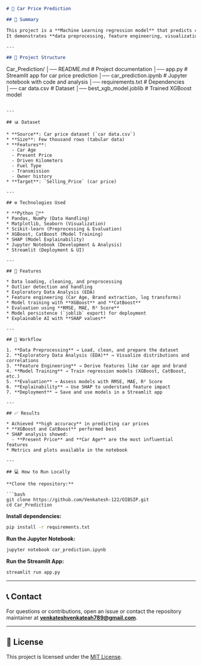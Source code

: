 ```markdown
# 🚗 Car Price Prediction

## 📌 Summary

This project is a **Machine Learning regression model** that predicts car prices based on multiple features using advanced algorithms such as **XGBoost** and **CatBoost**.  
It demonstrates **data preprocessing, feature engineering, visualization, model training, evaluation, and explainability** using SHAP.

---

## 📂 Project Structure

```

Car\_Prediction/
│── README.md                  # Project documentation
│── app.py                     # Streamlit app for car price prediction
│── car\_prediction.ipynb       # Jupyter notebook with code and analysis
│── requirements.txt           # Dependencies
│── car data.csv               # Dataset
│── best\_xgb\_model.joblib      # Trained XGBoost model

````

---

## 📊 Dataset

* **Source**: Car price dataset (`car data.csv`)  
* **Size**: Few thousand rows (tabular data)  
* **Features**:  
  - Car Age  
  - Present Price  
  - Driven Kilometers  
  - Fuel Type  
  - Transmission  
  - Owner history  
* **Target**: `Selling_Price` (car price)

---

## ⚙️ Technologies Used

* **Python 🐍**  
* Pandas, NumPy (Data Handling)  
* Matplotlib, Seaborn (Visualization)  
* Scikit-learn (Preprocessing & Evaluation)  
* XGBoost, CatBoost (Model Training)  
* SHAP (Model Explainability)  
* Jupyter Notebook (Development & Analysis)  
* Streamlit (Deployment & UI)  

---

## 🚀 Features

* Data loading, cleaning, and preprocessing  
* Outlier detection and handling  
* Exploratory Data Analysis (EDA)  
* Feature engineering (Car Age, Brand extraction, log transforms)  
* Model training with **XGBoost** and **CatBoost**  
* Evaluation using **RMSE, MAE, R² Score**  
* Model persistence (`joblib` export) for deployment  
* Explainable AI with **SHAP values**  

---

## 🚦 Workflow

1. **Data Preprocessing** → Load, clean, and prepare the dataset  
2. **Exploratory Data Analysis (EDA)** → Visualize distributions and correlations  
3. **Feature Engineering** → Derive features like car age and brand  
4. **Model Training** → Train regression models (XGBoost, CatBoost, etc.)  
5. **Evaluation** → Assess models with RMSE, MAE, R² Score  
6. **Explainability** → Use SHAP to understand feature impact  
7. **Deployment** → Save and use models in a Streamlit app  

---

## ✅ Results

* Achieved **high accuracy** in predicting car prices  
* **XGBoost and CatBoost** performed best  
* SHAP analysis showed:  
  - **Present Price** and **Car Age** are the most influential features  
* Metrics and plots available in the notebook  

---

## 💻 How to Run Locally

**Clone the repository:**

```bash
git clone https://github.com/Venkatesh-122/OIBSIP.git
cd Car_Prediction
````

**Install dependencies:**

```bash
pip install -r requirements.txt
```

**Run the Jupyter Notebook:**

```bash
jupyter notebook car_prediction.ipynb
```

**Run the Streamlit App:**

```bash
streamlit run app.py
```

---

## 📞 Contact

For questions or contributions, open an issue or contact the repository maintainer at **[venkateshvenkateah789@gmail.com](mailto:venkateshvenkateah789@gmail.com)**.

---

## 📜 License

This project is licensed under the [MIT License](../LICENSE).

